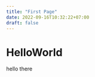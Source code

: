 ```yaml
---
title: "First Page"
date: 2022-09-16T10:32:22+07:00
draft: false
---
```



# HelloWorld

hello there